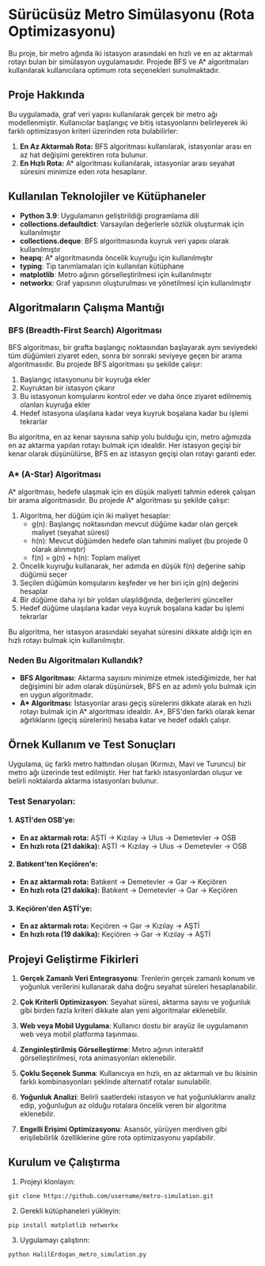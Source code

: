 # Sürücüsüz Metro Simülasyonu (Rota Optimizasyonu)

Bu proje, bir metro ağında iki istasyon arasındaki en hızlı ve en az aktarmalı rotayı bulan bir simülasyon uygulamasıdır. Projede BFS ve A\* algoritmaları kullanılarak kullanıcılara optimum rota seçenekleri sunulmaktadır.

## Proje Hakkında

Bu uygulamada, graf veri yapısı kullanılarak gerçek bir metro ağı modellenmiştir. Kullanıcılar başlangıç ve bitiş istasyonlarını belirleyerek iki farklı optimizasyon kriteri üzerinden rota bulabilirler:

1. **En Az Aktarmalı Rota:** BFS algoritması kullanılarak, istasyonlar arası en az hat değişimi gerektiren rota bulunur.
2. **En Hızlı Rota:** A\* algoritması kullanılarak, istasyonlar arası seyahat süresini minimize eden rota hesaplanır.

## Kullanılan Teknolojiler ve Kütüphaneler

- **Python 3.9**: Uygulamanın geliştirildiği programlama dili
- **collections.defaultdict**: Varsayılan değerlerle sözlük oluşturmak için kullanılmıştır
- **collections.deque**: BFS algoritmasında kuyruk veri yapısı olarak kullanılmıştır
- **heapq**: A\* algoritmasında öncelik kuyruğu için kullanılmıştır
- **typing**: Tip tanımlamaları için kullanılan kütüphane
- **matplotlib**: Metro ağının görselleştirilmesi için kullanılmıştır
- **networkx**: Graf yapısının oluşturulması ve yönetilmesi için kullanılmıştır

## Algoritmaların Çalışma Mantığı

### BFS (Breadth-First Search) Algoritması

BFS algoritması, bir grafta başlangıç noktasından başlayarak aynı seviyedeki tüm düğümleri ziyaret eden, sonra bir sonraki seviyeye geçen bir arama algoritmasıdır. Bu projede BFS algoritması şu şekilde çalışır:

1. Başlangıç istasyonunu bir kuyruğa ekler
2. Kuyruktan bir istasyon çıkarır
3. Bu istasyonun komşularını kontrol eder ve daha önce ziyaret edilmemiş olanları kuyruğa ekler
4. Hedef istasyona ulaşılana kadar veya kuyruk boşalana kadar bu işlemi tekrarlar

Bu algoritma, en az kenar sayısına sahip yolu bulduğu için, metro ağımızda en az aktarma yapılan rotayı bulmak için idealdir. Her istasyon geçişi bir kenar olarak düşünülürse, BFS en az istasyon geçişi olan rotayı garanti eder.

### A\* (A-Star) Algoritması

A* algoritması, hedefe ulaşmak için en düşük maliyeti tahmin ederek çalışan bir arama algoritmasıdır. Bu projede A* algoritması şu şekilde çalışır:

1. Algoritma, her düğüm için iki maliyet hesaplar:
   - g(n): Başlangıç noktasından mevcut düğüme kadar olan gerçek maliyet (seyahat süresi)
   - h(n): Mevcut düğümden hedefe olan tahmini maliyet (bu projede 0 olarak alınmıştır)
   - f(n) = g(n) + h(n): Toplam maliyet
2. Öncelik kuyruğu kullanarak, her adımda en düşük f(n) değerine sahip düğümü seçer
3. Seçilen düğümün komşularını keşfeder ve her biri için g(n) değerini hesaplar
4. Bir düğüme daha iyi bir yoldan ulaşıldığında, değerlerini günceller
5. Hedef düğüme ulaşılana kadar veya kuyruk boşalana kadar bu işlemi tekrarlar

Bu algoritma, her istasyon arasındaki seyahat süresini dikkate aldığı için en hızlı rotayı bulmak için kullanılmıştır.

### Neden Bu Algoritmaları Kullandık?

- **BFS Algoritması**: Aktarma sayısını minimize etmek istediğimizde, her hat değişimini bir adım olarak düşünürsek, BFS en az adımlı yolu bulmak için en uygun algoritmadır.
- **A\* Algoritması**: İstasyonlar arası geçiş sürelerini dikkate alarak en hızlı rotayı bulmak için A* algoritması idealdir. A*, BFS'den farklı olarak kenar ağırlıklarını (geçiş sürelerini) hesaba katar ve hedef odaklı çalışır.

## Örnek Kullanım ve Test Sonuçları

Uygulama, üç farklı metro hattından oluşan (Kırmızı, Mavi ve Turuncu) bir metro ağı üzerinde test edilmiştir. Her hat farklı istasyonlardan oluşur ve belirli noktalarda aktarma istasyonları bulunur.

### Test Senaryoları:

#### 1. AŞTİ'den OSB'ye:

- **En az aktarmalı rota:** AŞTİ -> Kızılay -> Ulus -> Demetevler -> OSB
- **En hızlı rota (21 dakika):** AŞTİ -> Kızılay -> Ulus -> Demetevler -> OSB

#### 2. Batıkent'ten Keçiören'e:

- **En az aktarmalı rota:** Batıkent -> Demetevler -> Gar -> Keçiören
- **En hızlı rota (21 dakika):** Batıkent -> Demetevler -> Gar -> Keçiören

#### 3. Keçiören'den AŞTİ'ye:

- **En az aktarmalı rota:** Keçiören -> Gar -> Kızılay -> AŞTİ
- **En hızlı rota (19 dakika):** Keçiören -> Gar -> Kızılay -> AŞTİ

## Projeyi Geliştirme Fikirleri

1. **Gerçek Zamanlı Veri Entegrasyonu**: Trenlerin gerçek zamanlı konum ve yoğunluk verilerini kullanarak daha doğru seyahat süreleri hesaplanabilir.

2. **Çok Kriterli Optimizasyon**: Seyahat süresi, aktarma sayısı ve yoğunluk gibi birden fazla kriteri dikkate alan yeni algoritmalar eklenebilir.

3. **Web veya Mobil Uygulama**: Kullanıcı dostu bir arayüz ile uygulamanın web veya mobil platforma taşınması.

4. **Zenginleştirilmiş Görselleştirme**: Metro ağının interaktif görselleştirilmesi, rota animasyonları eklenebilir.

5. **Çoklu Seçenek Sunma**: Kullanıcıya en hızlı, en az aktarmalı ve bu ikisinin farklı kombinasyonları şeklinde alternatif rotalar sunulabilir.

6. **Yoğunluk Analizi**: Belirli saatlerdeki istasyon ve hat yoğunluklarını analiz edip, yoğunluğun az olduğu rotalara öncelik veren bir algoritma eklenebilir.

7. **Engelli Erişimi Optimizasyonu**: Asansör, yürüyen merdiven gibi erişilebilirlik özelliklerine göre rota optimizasyonu yapılabilir.

## Kurulum ve Çalıştırma

1. Projeyi klonlayın:

```
git clone https://github.com/username/metro-simulation.git
```

2. Gerekli kütüphaneleri yükleyin:

```
pip install matplotlib networkx
```

3. Uygulamayı çalıştırın:

```
python HalilErdogan_metro_simulation.py
```

